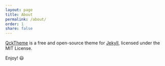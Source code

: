 ```yaml
---
layout: page
title: About
permalink: /about/
order: 1
share: false
---
```


[QckTheme](https://github.com/qckanemoto/jekyll-qck-theme) is a free and open-source theme for [Jekyll](http://jekyllrb.com/), licensed under the MIT License.

Enjoy! :smiley:
